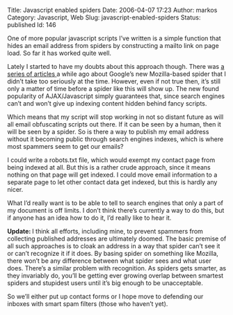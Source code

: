 Title: Javascript enabled spiders
Date: 2006-04-07 17:23
Author: markos
Category: Javascript, Web
Slug: javascript-enabled-spiders
Status: published
Id: 146

<html>
 <body>
  <div>
   <p>
    One of more popular javascript scripts I’ve written is a simple function that hides an email address from spiders by constructing a mailto link on page load. So far it has worked quite well.
   </p>
   <p>
    Lately I started to have my doubts about this approach though. There was
    <a href="http://www.google.com/search?hl=en&amp;q=mozilla+google+spider&amp;btnG=Google+Search">
     a series of articles
    </a>
    a while ago about Google’s new Mozilla-based spider that I didn’t take too seriously at the time. However, even if not true then, it’s still only a matter of time before a spider like this will show up. The new found popularity of AJAX/Javascript simply guarantees that, since search engines can’t and won’t give up indexing content hidden behind fancy scripts.
   </p>
   <p>
    Which means that my script will stop working in not so distant future as will all email obfuscating scripts out there. If it can be seen by a human, then it will be seen by a spider. So is there a way to publish my email address without it becoming public through search engines indexes, which is where most spammers seem to get our emails?
   </p>
   <p>
    I could write a robots.txt file, which would exempt my contact page from being indexed at all. But this is a rather crude approach, since it means nothing on that page will get indexed. I could move email information to a separate page to let other contact data get indexed, but this is hardly any nicer.
   </p>
   <p>
    What I’d really want is to be able to tell to search engines that only a part of my document is off limits. I don’t think there’s currently a way to do this, but if anyone has an idea how to do it, I’d really like to hear it.
   </p>
   <p>
    <strong>
     Update:
    </strong>
    I think all efforts, including mine, to prevent spammers from collecting published addresses are ultimately doomed. The basic premise of all such approaches is to cloak an address in a way that spider can’t see it or can’t recognize it if it does. By basing spider on something like Mozilla, there won’t be any difference between what spider sees and what user does. There’s a similar problem with recognition. As spiders gets smarter, as they invariably do, you’ll be getting ever growing overlap between smartest spiders and stupidest users until it’s big enough to be unacceptable.
   </p>
   <p>
    So we’ll either put up contact forms or I hope move to defending our inboxes with smart spam filters (those who haven’t yet).
   </p>
  </div>
 </body>
</html>